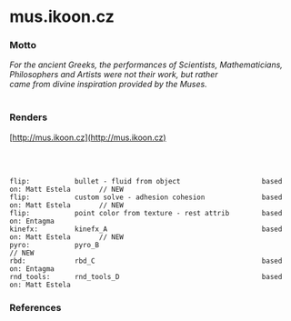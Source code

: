 # **mus**.ikoon.cz

### Motto
*For the ancient Greeks, the performances of Scientists, Mathematicians,  
Philosophers and Artists were not their work, but rather  
came from divine inspiration provided by the Muses.*
<br/>
<br/>


### Renders
[http://mus.ikoon.cz](http://mus.ikoon.cz)

<br/>
<br/>


```
flip:           bullet - fluid from object                    based on: Matt Estela       // NEW
flip:           custom solve - adhesion cohesion              based on: Matt Estela       // NEW
flip:           point color from texture - rest attrib        based on: Entagma
kinefx:         kinefx_A                                      based on: Matt Estela       // NEW
pyro:           pyro_B                                                                    // NEW
rbd:            rbd_C                                         based on: Entagma              
rnd_tools:      rnd_tools_D                                   based on: Matt Estela              
```


### References